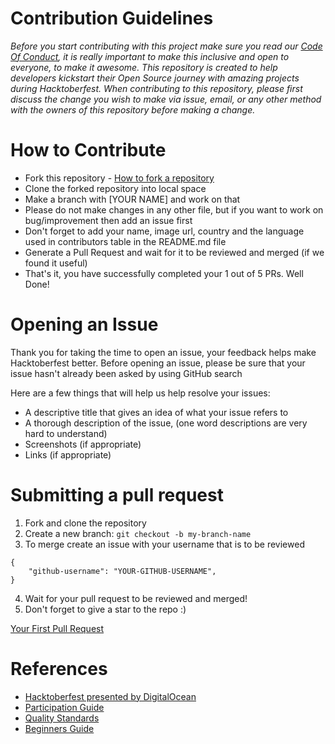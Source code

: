 # Contribution Guidelines

_Before you start contributing with this project make sure you read our [Code Of Conduct](https://github.com/Techsahead/Techsahead-Official-Website/blob/main/Code%20Of%20Conduct.md), it is really important to make this inclusive and open to everyone, to make it awesome. This repository is created to help developers kickstart their Open Source journey with amazing projects during Hacktoberfest. When contributing to this repository, please first discuss the change you wish to make via issue, email, or any other method with the owners of this repository before making a change._


# How to Contribute
- Fork this repository - [How to fork a repository](https://services.github.com/on-demand/intro-to-github/create-pull-request)
- Clone the forked repository into local space
- Make a branch with [YOUR NAME] and work on that
- Please do not make changes in any other file, but if you want to work on bug/improvement then add an issue first
- Don't forget to add your name, image url, country and the language used in contributors table in the README.md file
- Generate a Pull Request and wait for it to be reviewed and merged (if we found it useful)
- That's it, you have successfully completed your 1 out of 5 PRs. Well Done!

# Opening an Issue

Thank you for taking the time to open an issue, your feedback helps make Hacktoberfest better. Before opening an issue, please be sure that your issue hasn't already been asked by using GitHub search

Here are a few things that will help us help resolve your issues:

- A descriptive title that gives an idea of what your issue refers to
- A thorough description of the issue, (one word descriptions are very hard to understand)
- Screenshots (if appropriate)
- Links (if appropriate)

# Submitting a pull request

1. Fork and clone the repository
2. Create a new branch: `git checkout -b my-branch-name`
3. To merge create an issue with your username that is to be reviewed
```
{
    "github-username": "YOUR-GITHUB-USERNAME",
}
```
4. Wait for your pull request to be reviewed and merged!
5. Don't forget to give a star to the repo :)

[Your First Pull Request](https://hacktoberfest.digitalocean.com/resources)

# References

- [Hacktoberfest presented by DigitalOcean](https://hacktoberfest.digitalocean.com/)
- [Participation Guide](https://hacktoberfest.digitalocean.com/resources/participation)
- [Quality Standards](https://hacktoberfest.digitalocean.com/resources/qualitystandards)
- [Beginners Guide](https://hacktoberfest.digitalocean.com/resources/beginners)

